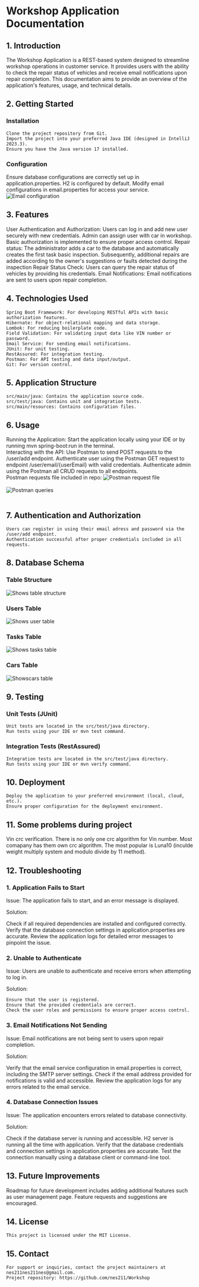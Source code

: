 # Workshop Application Documentation

## 1. Introduction
<div class="wrap-text">
The Workshop Application is a REST-based system designed to streamline workshop operations in customer service. It provides users with the ability to check the repair status of vehicles and receive email notifications upon repair completion. This documentation aims to provide an overview of the application's features, usage, and technical details.
</div>

## 2. Getting Started
### Installation

    Clone the project repository from Git.
    Import the project into your preferred Java IDE (designed in IntelliJ 2023.3).
    Ensure you have the Java version 17 installed.

### Configuration
<div class="wrap-text">
    Ensure database configurations are correctly set up in application.properties. H2 is configured by default.
    Modify email configurations in email.properties for access your service.


<img alt="Email configuration" src="https://github.com/nes211/Workshop/blob/d7a3ef891ca3bd68eac09655cc065a444c3946ad/img/email_config.jpg">
    
</div>

## 3. Features

<div class="wrap-text">
    User Authentication and Authorization: Users can log in and add new user securely with new credentials. 
    Admin can assign user with car in workshop. Basic authorization is implemented to ensure proper access 
    control.
    Repair status: The administrator adds a car to the database and automatically creates the first task 
    basic inspection. Subsequently, additional repairs are added according to the owner's suggestions 
    or faults detected during the inspection
    Repair Status Check: Users can query the repair status of vehicles by providing his credentials.
    Email Notifications: Email notifications are sent to users upon repair completion.
</div>

## 4. Technologies Used

    Spring Boot Framework: For developing RESTful APIs with basic authorization features.
    Hibernate: For object-relational mapping and data storage.
    Lombok: For reducing boilerplate code.
    Field Validation: For validating input data like VIN number or password.
    Email Service: For sending email notifications.
    JUnit: For unit testing.
    RestAssured: For integration testing.
    Postman: For API testing and data input/output.
    Git: For version control.

## 5. Application Structure

    src/main/java: Contains the application source code.
    src/test/java: Contains unit and integration tests.
    src/main/resources: Contains configuration files.

## 6. Usage
<div class="wrap-text">
    Running the Application:
        Start the application locally using your IDE or by running mvn spring-boot:run in the terminal.
</div>

<div class="wrap-text">
    Interacting with the API:
        Use Postman to send POST requests to the /user/add endpoint.
        Authenticate user using the Postman GET request to endpoint /user/email/{userEmail} with valid credentials.
        Authenticate admin using the Postman all CRUD requests to all endpoints.
        <br>Postman requests file included in repo: <img alt="Postman request file" src="[https://github.com/nes211/Workshop/blob/249e7df7c38367da0c3878e1564520ffb0b7f1ad/img/structore.jpg](https://github.com/nes211/Workshop/blob/1f99ddf38881f278ac7fa78365b7f3c3bdbdc730/Workshop.postman_collection.json)">
</div>

<br>
<img alt="Postman queries" src="https://github.com/nes211/Workshop/blob/5637826ae8f2af306e69ecc3dc24b48aae1c8290/img/postman.jpg">
<br>
<br>

## 7. Authentication and Authorization

    Users can register in using their email adress and password via the /user/add endpoint.
    Authentication successful after proper credentials included in all requests.

## 8. Database Schema

### Table Structure
<img alt="Shows table structure" src="https://github.com/nes211/Workshop/blob/249e7df7c38367da0c3878e1564520ffb0b7f1ad/img/structore.jpg">

### Users Table
<img alt="Shows user table" src="https://github.com/nes211/Workshop/blob/249e7df7c38367da0c3878e1564520ffb0b7f1ad/img/users.jpg">

### Tasks Table
<img alt="Shows tasks table" src="https://github.com/nes211/Workshop/blob/249e7df7c38367da0c3878e1564520ffb0b7f1ad/img/tasks.jpg">


### Cars Table 
<img alt="Showscars table" src="https://github.com/nes211/Workshop/blob/249e7df7c38367da0c3878e1564520ffb0b7f1ad/img/cars.jpg">

## 9. Testing

### Unit Tests (JUnit)

    Unit tests are located in the src/test/java directory.
    Run tests using your IDE or mvn test command.

### Integration Tests (RestAssured)

    Integration tests are located in the src/test/java directory.
    Run tests using your IDE or mvn verify command.

## 10. Deployment

    Deploy the application to your preferred environment (local, cloud, etc.).
    Ensure proper configuration for the deployment environment.

## 11. Some problems during project
<div class="wrap-text">
    Vin crc verification. There is no only one crc algorithm for Vin number. Most comapany has them own crc algorithm. The most popular is Luna10 
    (inculde weight multiply system and modulo divide by 11 method).
</div>

## 12. Troubleshooting

  ### 1. Application Fails to Start

Issue: The application fails to start, and an error message is displayed.

Solution:
<div class="wrap-text">
    Check if all required dependencies are installed and configured correctly.
    Verify that the database connection settings in application.properties are accurate.
    Review the application logs for detailed error messages to pinpoint the issue.
</div>
 
 ### 2. Unable to Authenticate

Issue: Users are unable to authenticate and receive errors when attempting to log in.

Solution:

    Ensure that the user is registered.
    Ensure that the provided credentials are correct.
    Check the user roles and permissions to ensure proper access control.

  ### 3. Email Notifications Not Sending

Issue: Email notifications are not being sent to users upon repair completion.

Solution:
<div class="wrap-text">
    Verify that the email service configuration in email.properties is correct, including the SMTP server settings.
    Check if the email address provided for notifications is valid and accessible.
    Review the application logs for any errors related to the email service.
</div>

### 4. Database Connection Issues

Issue: The application encounters errors related to database connectivity.

Solution:
<div class="wrap-text">
    Check if the database server is running and accessible. H2 server is running all the time with application.
    Verify that the database credentials and connection settings in application.properties are accurate.
    Test the connection manually using a database client or command-line tool.
</div>
    
## 13. Future Improvements
<div class="wrap-text">
    Roadmap for future development includes adding additional features such as user management page.
    Feature requests and suggestions are encouraged.
</div>

## 14. License

    This project is licensed under the MIT License.

## 15. Contact

    For support or inquiries, contact the project maintainers at nes211nes211nes@gmail.com.
    Project repository: https://github.com/nes211/Workshop
